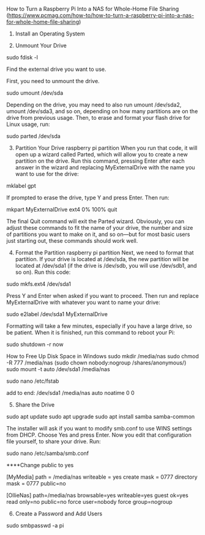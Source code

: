 How to Turn a Raspberry Pi Into a NAS for Whole-Home File Sharing (https://www.pcmag.com/how-to/how-to-turn-a-raspberry-pi-into-a-nas-for-whole-home-file-sharing)

1. Install an Operating System

2. Unmount Your Drive

  sudo fdisk -l

Find the external drive you want to use.

First, you need to unmount the drive.

  sudo umount /dev/sda

Depending on the drive, you may need to also run umount /dev/sda2, umount /dev/sda3, and so on, depending on how many partitions are on the drive from previous usage. Then, to erase and format your flash drive for Linux usage, run:

  sudo parted /dev/sda

3. Partition Your Drive
raspberry pi partition
When you run that code, it will open up a wizard called Parted, which will allow you to create a new partition on the drive. Run this command, pressing Enter after each answer in the wizard and replacing MyExternalDrive with the name you want to use for the drive:

  mklabel gpt

If prompted to erase the drive, type Y and press Enter. Then run:

  mkpart
  MyExternalDrive
  ext4
  0%
  100%
  quit

The final Quit command will exit the Parted wizard. Obviously, you can adjust these commands to fit the name of your drive, the number and size of partitions you want to make on it, and so on—but for most basic users just starting out, these commands should work well.


4. Format the Partition
raspberry pi partition
Next, we need to format that partition. If your drive is located at /dev/sda, the new partition will be located at /dev/sda1 (if the drive is /dev/sdb, you will use /dev/sdb1, and so on). Run this code:

  sudo mkfs.ext4 /dev/sda1

Press Y and Enter when asked if you want to proceed. Then run and replace MyExternalDrive with whatever you want to name your drive:

  sudo e2label /dev/sda1 MyExternalDrive

Formatting will take a few minutes, especially if you have a large drive, so be patient. When it is finished, run this command to reboot your Pi:

  sudo shutdown -r now

How to Free Up Disk Space in Windows
  sudo mkdir /media/nas
  sudo chmod -R 777 /media/nas (sudo chown nobody:nogroup /shares/anonymous/)
  sudo mount -t auto /dev/sda1 /media/nas

  sudo nano /etc/fstab

add to end:
  /dev/sda1 /media/nas auto noatime 0 0


5. Share the Drive

  sudo apt update
  sudo apt upgrade
  sudo apt install samba samba-common

The installer will ask if you want to modify smb.conf to use WINS settings from DHCP. Choose Yes and press Enter. Now you edit that configuration file yourself, to share your drive. Run:

  sudo nano /etc/samba/smb.conf

  ****Change public to yes

  [MyMedia]
  path = /media/nas
  writeable = yes
  create mask = 0777
  directory mask = 0777
  public=no

  [OllieNas]
  path=/media/nas
  browsable=yes
  writeable=yes
  guest ok=yes
  read only=no
  public=no
  force user=nobody
  force group=nogroup

6. Create a Password and Add Users

sudo smbpasswd -a pi
